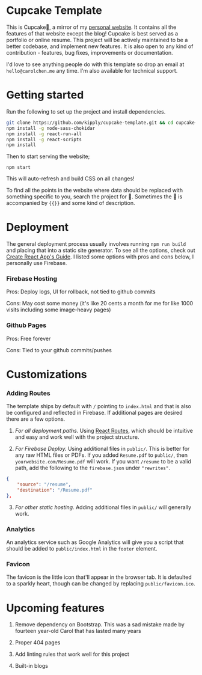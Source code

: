 # Cupcake Template

This is Cupcake🧁, a mirror of my [personal website](https://carolchen.me/). It contains all the features of that website except the blog! Cupcake is best served as a portfolio or online resume. This project will be actively maintained to be a better codebase, and implement new features. It is also open to any kind of contribution - features, bug fixes, improvements or documentation. 

I'd love to see anything people do with this template so drop an email at `hello@carolchen.me` any time. I'm also available for technical support.  

# Getting started 

Run the following to set up the project and install dependencies. 
```bash 
git clone https://github.com/kipply/cupcake-template.git && cd cupcake-template
npm install -g node-sass-chokidar 
npm install -g react-run-all 
npm install -g react-scripts 
npm install
``` 

Then to start serving the website;
```
npm start
``` 
This will auto-refresh and build CSS on all changes!

To find all the points in the website where data should be replaced with something specific to you, search the project for 🧁. Sometimes the 🧁 is accompanied by `{{}}` and some kind of description. 


# Deployment
The general deployment process usually involves running `npm run build` and 
placing that into a static site generator. To see all the options, check out [Create React App's Guide](https://create-react-app.dev/docs/deployment/#firebase). I listed some options with pros and cons below, I personally use Firebase. 

### Firebase Hosting
Pros: Deploy logs, UI for rollback, not tied to github commits

Cons: May cost some money (it's like 20 cents a month for me for like 1000 visits including some image-heavy pages)


### Github Pages
Pros: Free forever

Cons: Tied to your github commits/pushes


# Customizations

### Adding Routes
The template ships by default with `/` pointing to `index.html` and that is also be configured and reflected in Firebase. If additional pages are desired there are a few options. 

1. *For all deployment paths.* Using [React Routes](https://reacttraining.com/react-router/web/guides/quick-start), which should be intuitive and easy and work well with the project structure. 

2. *For Firebase Deploy.* Using additional files in `public/`. This is better for any raw HTML files or PDFs. If you added `Resume.pdf` to `public/`, then `yourwebsite.com/Resume.pdf` will work. If you want `/resume` to be a valid path, add the following to the `firebase.json` under `"rewrites"`. 
```json
{
    "source": "/resume",
    "destination": "/Resume.pdf"
},
``` 

3. *For other static hosting.* Adding additional files in `public/` will generally work. 


### Analytics
An analytics service such as Google Analytics will give you a script that should be added to `public/index.html` in the `footer` element. 

### Favicon
The favicon is the little icon that'll appear in the browser tab. It is defaulted to a sparkly heart, though can be changed by replacing `public/favicon.ico`. 


# Upcoming features

1. Remove dependency on Bootstrap. This was a sad mistake made by fourteen year-old Carol that has lasted many years

2. Proper 404 pages

3. Add linting rules that work well for this project

4. Built-in blogs
